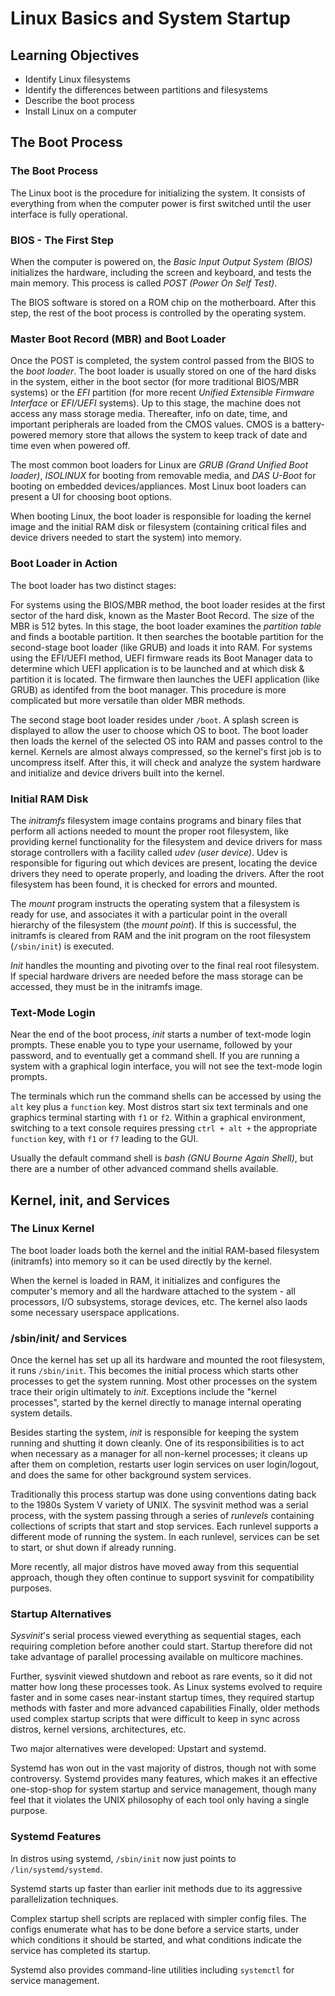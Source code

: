 # Linux Basics and System Startup

## Learning Objectives

* Identify Linux filesystems
* Identify the differences between partitions and filesystems
* Describe the boot process
* Install Linux on a computer


## The Boot Process

### The Boot Process

The Linux boot is the procedure for initializing the system.
It consists of everything from when the computer power is first switched until the user interface is fully operational.

### BIOS - The First Step

When the computer is powered on, the *Basic Input Output System (BIOS)* initializes the hardware, including the screen and keyboard, and tests the main memory.
This process is called *POST (Power On Self Test)*.

The BIOS software is stored on a ROM chip on the motherboard.
After this step, the rest of the boot process is controlled by the operating system.

### Master Boot Record (MBR) and Boot Loader

Once the POST is completed, the system control passed from the BIOS to the *boot loader*.
The boot loader is usually stored on one of the hard disks in the system, either in the boot sector (for more traditional BIOS/MBR systems) or the *EFI* partition (for more recent *Unified Extensible Firmware Interface* or *EFI/UEFI* systems).
Up to this stage, the machine does not access any mass storage media.
Thereafter, info on date, time, and important peripherals are loaded from the CMOS values.
CMOS is a battery-powered memory store that allows the system to keep track of date and time even when powered off.

The most common boot loaders for Linux are *GRUB (Grand Unified Boot loader)*, *ISOLINUX* for booting from removable media, and *DAS U-Boot* for booting on embedded devices/appliances.
Most Linux boot loaders can present a UI for choosing boot options.

When booting Linux, the boot loader is responsible for loading the kernel image and the initial RAM disk or filesystem (containing critical files and device drivers needed to start the system) into memory.

### Boot Loader in Action

The boot loader has two distinct stages:

For systems using the BIOS/MBR method, the boot loader resides at the first sector of the hard disk, known as the Master Boot Record.
The size of the MBR is 512 bytes.
In this stage, the boot loader examines the *partition table* and finds a bootable partition.
It then searches the bootable partition for the second-stage boot loader (like GRUB) and loads it into RAM.
For systems using the EFI/UEFI method, UEFI firmware reads its Boot Manager data to determine which UEFI application is to be launched and at which disk & partition it is located. The firmware then launches the UEFI application (like GRUB) as identifed from the boot manager.
This procedure is more complicated but more versatile than older MBR methods.

The second stage boot loader resides under `/boot`.
A splash screen is displayed to allow the user to choose which OS to boot.
The boot loader then loads the kernel of the selected OS into RAM and passes control to the kernel.
Kernels are almost always compressed, so the kernel's first job is to uncompress itself.
After this, it will check and analyze the system hardware and initialize and device drivers built into the kernel.

### Initial RAM Disk

The *initramfs* filesystem image contains programs and binary files that perform all actions needed to mount the proper root filesystem, like providing kernel functionality for the filesystem and device drivers for mass storage controllers with a facility called *udev (user device)*.
Udev is responsible for figuring out which devices are present, locating the device drivers they need to operate properly, and loading the drivers.
After the root filesystem has been found, it is checked for errors and mounted.

The *mount* program instructs the operating system that a filesystem is ready for use, and associates it with a particular point in the overall hierarchy of the filesystem (the *mount point*).
If this is successful, the initramfs is cleared from RAM and the init program on the root filesystem (`/sbin/init`) is executed.

*Init* handles the mounting and pivoting over to the final real root filesystem.
If special hardware drivers are needed before the mass storage can be accessed, they must be in the initramfs image.

### Text-Mode Login

Near the end of the boot process, *init* starts a number of text-mode login prompts. These enable you to type your username, followed by your password, and to eventually get a command shell.
If you are running a system with a graphical login interface, you will not see the text-mode login prompts.

The terminals which run the command shells can be accessed by using the `alt` key plus a `function` key.
Most distros start six text terminals and one graphics terminal starting with `f1` or `f2`.
Within a graphical environment, switching to a text console requires pressing `ctrl + alt +` the appropriate `function` key, with `f1` or `f7` leading to the GUI.

Usually the default command shell is *bash (GNU Bourne Again Shell)*, but there are a number of other advanced command shells available.

## Kernel, init, and Services

### The Linux Kernel

The boot loader loads both the kernel and the initial RAM-based filesystem (initramfs) into memory so it can be used directly by the kernel.

When the kernel is loaded in RAM, it initializes and configures the computer's memory and all the hardware attached to the system - all processors, I/O subsystems, storage devices, etc.
The kernel also laods some necessary userspace applications.

### /sbin/init/ and Services

Once the kernel has set up all its hardware and mounted the root filesystem, it runs `/sbin/init`.
This becomes the initial process which starts other processes to get the system running.
Most other processes on the system trace their origin ultimately to *init*.
Exceptions include the "kernel processes", started by the kernel directly to manage internal operating system details.

Besides starting the system, *init* is responsible for keeping the system running and shutting it down cleanly.
One of its responsibilities is to act when necessary as a manager for all non-kernel processes; it cleans up after them on completion, restarts user login services on user login/logout, and does the same for other background system services.

Traditionally this process startup was done using conventions dating back to the 1980s System V variety of UNIX.
The sysvinit method was a serial process, with the system passing through a series of *runlevels* containing collections of scripts that start and stop services.
Each runlevel supports a different mode of running the system.
In each runlevel, services can be set to start, or shut down if already running.

More recently, all major distros have moved away from this sequential approach, though they often continue to support sysvinit for compatibility purposes.

### Startup Alternatives

*Sysvinit*'s  serial process viewed everything as sequential stages, each requiring completion before another could start.
Startup therefore did not take advantage of parallel processing available on multicore machines.

Further, sysvinit viewed shutdown and reboot as rare events, so it did not matter how long these processes took.
As Linux systems evolved to require faster and in some cases near-instant startup times, they required startup methods with faster and more advanced capabilities
Finally, older methods used complex startup scripts that were difficult to keep in sync across distros, kernel versions, architectures, etc.

Two major alternatives were developed: Upstart and systemd.

Systemd has won out in the vast majority of distros, though not with some controversy.
Systemd provides many features, which makes it an effective one-stop-shop for system startup and service management, though many feel that it violates the UNIX philosophy of each tool only having a single purpose.

### Systemd Features

In distros using systemd, `/sbin/init` now just points to `/lin/systemd/systemd`.

Systemd starts up faster than earlier init methods due to its aggressive parallelization techniques.

Complex startup shell scripts are replaced with simpler config files.
The configs enumerate what has to be done before a service starts, under which conditions it should be started, and what conditions indicate the service has completed its startup.

Systemd also provides command-line utilities including `systemctl` for service management.


